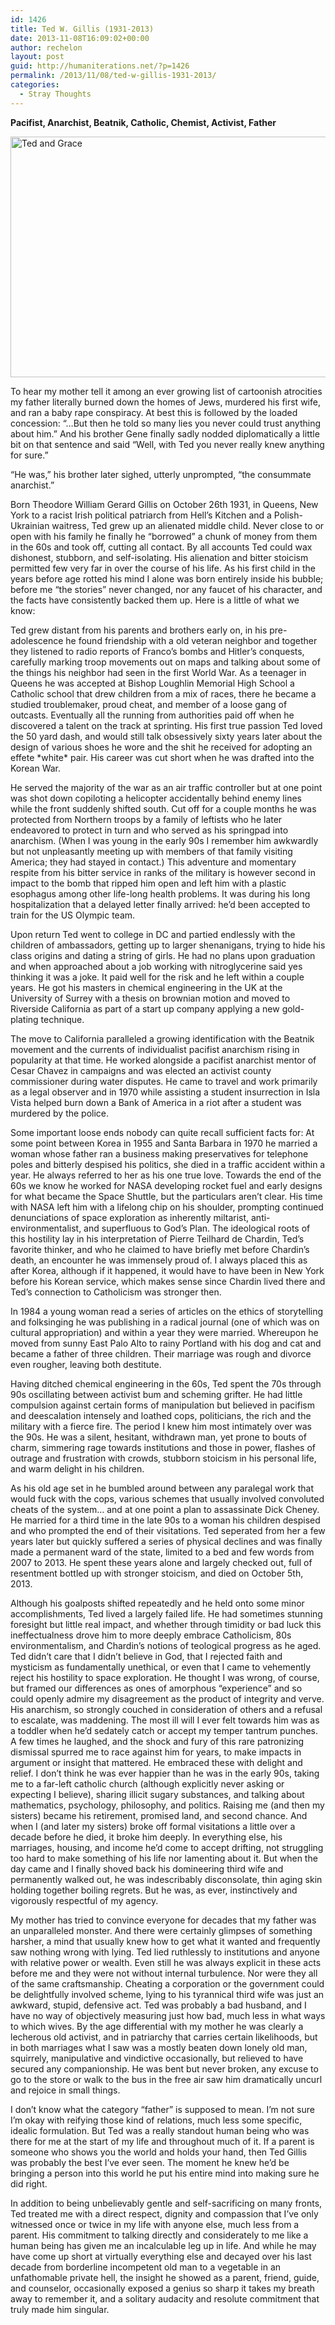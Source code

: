 ```yaml
---
id: 1426
title: Ted W. Gillis (1931-2013)
date: 2013-11-08T16:09:02+00:00
author: rechelon
layout: post
guid: http://humaniterations.net/?p=1426
permalink: /2013/11/08/ted-w-gillis-1931-2013/
categories:
  - Stray Thoughts
---
```

**Pacifist, Anarchist, Beatnik, Catholic, Chemist, Activist, Father**

[<img class="aligncenter size-full wp-image-1429" alt="Ted and Grace" src="http://93.95.228.20/wp-content/uploads/2013/11/ted-and-grace.jpg" width="600" height="385" />](http://93.95.228.20/wp-content/uploads/2013/11/ted-and-grace.jpg)

To hear my mother tell it among an ever growing list of cartoonish atrocities my father literally burned down the homes of Jews, murdered his first wife, and ran a baby rape conspiracy. At best this is followed by the loaded concession: &#8220;&#8230;But then he told so many lies you never could trust anything about him.&#8221; And his brother Gene finally sadly nodded diplomatically a little bit on that sentence and said &#8220;Well, with Ted you never really knew anything for sure.&#8221;

&#8220;He was,&#8221; his brother later sighed, utterly unprompted, &#8220;the consummate anarchist.&#8221;

Born Theodore William Gerard Gillis on October 26th 1931, in Queens, New York to a racist Irish political patriarch from Hell&#8217;s Kitchen and a Polish-Ukrainian waitress, Ted grew up an alienated middle child. Never close to or open with his family he finally he &#8220;borrowed&#8221; a chunk of money from them in the 60s and took off, cutting all contact. By all accounts Ted could wax dishonest, stubborn, and self-isolating. His alienation and bitter stoicism permitted few very far in over the course of his life. As his first child in the years before age rotted his mind I alone was born entirely inside his bubble; before me &#8220;the stories&#8221; never changed, nor any faucet of his character, and the facts have consistently backed them up. Here is a little of what we know:

Ted grew distant from his parents and brothers early on, in his pre-adolescence he found friendship with a old veteran neighbor and together they listened to radio reports of Franco&#8217;s bombs and Hitler&#8217;s conquests, carefully marking troop movements out on maps and talking about some of the things his neighbor had seen in the first World War. As a teenager in Queens he was accepted at Bishop Loughlin Memorial High School a Catholic school that drew children from a mix of races, there he became a studied troublemaker, proud cheat, and member of a loose gang of outcasts. Eventually all the running from authorities paid off when he discovered a talent on the track at sprinting. His first true passion Ted loved the 50 yard dash, and would still talk obsessively sixty years later about the design of various shoes he wore and the shit he received for adopting an effete \*white\* pair. His career was cut short when he was drafted into the Korean War.

He served the majority of the war as an air traffic controller but at one point was shot down copiloting a helicopter accidentally behind enemy lines while the front suddenly shifted south. Cut off for a couple months he was protected from Northern troops by a family of leftists who he later endeavored to protect in turn and who served as his springpad into anarchism. (When I was young in the early 90s I remember him awkwardly but not unpleasantly meeting up with members of that family visiting America; they had stayed in contact.) This adventure and momentary respite from his bitter service in ranks of the military is however second in impact to the bomb that ripped him open and left him with a plastic esophagus among other life-long health problems. It was during his long hospitalization that a delayed letter finally arrived: he&#8217;d been accepted to train for the US Olympic team.

Upon return Ted went to college in DC and partied endlessly with the children of ambassadors, getting up to larger shenanigans, trying to hide his class origins and dating a string of girls. He had no plans upon graduation and when approached about a job working with nitroglycerine said yes thinking it was a joke. It paid well for the risk and he left within a couple years. He got his masters in chemical engineering in the UK at the University of Surrey with a thesis on brownian motion and moved to Riverside California as part of a start up company applying a new gold-plating technique.

The move to California paralleled a growing identification with the Beatnik movement and the currents of individualist pacifist anarchism rising in popularity at that time. He worked alongside a pacifist anarchist mentor of Cesar Chavez in campaigns and was elected an activist county commissioner during water disputes. He came to travel and work primarily as a legal observer and in 1970 while assisting a student insurrection in Isla Vista helped burn down a Bank of America in a riot after a student was murdered by the police.

Some important loose ends nobody can quite recall sufficient facts for: At some point between Korea in 1955 and Santa Barbara in 1970 he married a woman whose father ran a business making preservatives for telephone poles and bitterly despised his politics, she died in a traffic accident within a year. He always referred to her as his one true love. Towards the end of the 60s we know he worked for NASA developing rocket fuel and early designs for what became the Space Shuttle, but the particulars aren&#8217;t clear. His time with NASA left him with a lifelong chip on his shoulder, prompting continued denunciations of space exploration as inherently miltarist, anti-environmentalist, and superfluous to God&#8217;s Plan. The ideological roots of this hostility lay in his interpretation of Pierre Teilhard de Chardin, Ted&#8217;s favorite thinker, and who he claimed to have briefly met before Chardin&#8217;s death, an encounter he was immensely proud of. I always placed this as after Korea, although if it happened, it would have to have been in New York before his Korean service, which makes sense since Chardin lived there and Ted&#8217;s connection to Catholicism was stronger then.

In 1984 a young woman read a series of articles on the ethics of storytelling and folksinging he was publishing in a radical journal (one of which was on cultural appropriation) and within a year they were married. Whereupon he moved from sunny East Palo Alto to rainy Portland with his dog and cat and became a father of three children. Their marriage was rough and divorce even rougher, leaving both destitute.

Having ditched chemical engineering in the 60s, Ted spent the 70s through 90s oscillating between activist bum and scheming grifter. He had little compulsion against certain forms of manipulation but believed in pacifism and deescalation intensely and loathed cops, politicians, the rich and the military with a fierce fire. The period I knew him most intimately over was the 90s. He was a silent, hesitant, withdrawn man, yet prone to bouts of charm, simmering rage towards institutions and those in power, flashes of outrage and frustration with crowds, stubborn stoicism in his personal life, and warm delight in his children.

As his old age set in he bumbled around between any paralegal work that would fuck with the cops, various schemes that usually involved convoluted cheats of the system&#8230; and at one point a plan to assassinate Dick Cheney. He married for a third time in the late 90s to a woman his children despised and who prompted the end of their visitations. Ted seperated from her a few years later but quickly suffered a series of physical declines and was finally made a permanent ward of the state, limited to a bed and few words from 2007 to 2013. He spent these years alone and largely checked out, full of resentment bottled up with stronger stoicism, and died on October 5th, 2013.

Although his goalposts shifted repeatedly and he held onto some minor accomplishments, Ted lived a largely failed life. He had sometimes stunning foresight but little real impact, and whether through timidity or bad luck this ineffectualness drove him to more deeply embrace Catholicism, 80s environmentalism, and Chardin&#8217;s notions of teological progress as he aged. Ted didn&#8217;t care that I didn&#8217;t believe in God, that I rejected faith and mysticism as fundamentally unethical, or even that I came to vehemently reject his hostility to space exploration. He thought I was wrong, of course, but framed our differences as ones of amorphous &#8220;experience&#8221; and so could openly admire my disagreement as the product of integrity and verve. His anarchism, so strongly couched in consideration of others and a refusal to escalate, was maddening. The most ill will I ever felt towards him was as a toddler when he&#8217;d sedately catch or accept my temper tantrum punches. A few times he laughed, and the shock and fury of this rare patronizing dismissal spurred me to race against him for years, to make impacts in argument or insight that mattered. He embraced these with delight and relief. I don&#8217;t think he was ever happier than he was in the early 90s, taking me to a far-left catholic church (although explicitly never asking or expecting I believe), sharing illicit sugary substances, and talking about mathematics, psychology, philosophy, and politics. Raising me (and then my sisters) became his retirement, promised land, and second chance. And when I (and later my sisters) broke off formal visitations a little over a decade before he died, it broke him deeply. In everything else, his marriages, housing, and income he&#8217;d come to accept drifting, not struggling too hard to make something of his life nor lamenting about it. But when the day came and I finally shoved back his domineering third wife and permanently walked out, he was indescribably disconsolate, thin aging skin holding together boiling regrets. But he was, as ever, instinctively and vigorously respectful of my agency.

My mother has tried to convince everyone for decades that my father was an unparalleled monster. And there were certainly glimpses of something harsher, a mind that usually knew how to get what it wanted and frequently saw nothing wrong with lying. Ted lied ruthlessly to institutions and anyone with relative power or wealth. Even still he was always explicit in these acts before me and they were not without internal turbulence. Nor were they all of the same craftsmanship. Cheating a corporation or the government could be delightfully involved scheme, lying to his tyrannical third wife was just an awkward, stupid, defensive act. Ted was probably a bad husband, and I have no way of objectively measuring just how bad, much less in what ways to which wives. By the age differential with my mother he was clearly a lecherous old activist, and in patriarchy that carries certain likelihoods, but in both marriages what I saw was a mostly beaten down lonely old man, squirrely, manipulative and vindictive occasionally, but relieved to have secured any companionship. He was bent but never broken, any excuse to go to the store or walk to the bus in the free air saw him dramatically uncurl and rejoice in small things.

I don&#8217;t know what the category &#8220;father&#8221; is supposed to mean. I&#8217;m not sure I&#8217;m okay with reifying those kind of relations, much less some specific, idealic formulation. But Ted was a really standout human being who was there for me at the start of my life and throughout much of it. If a parent is someone who shows you the world and holds your hand, then Ted Gillis was probably the best I&#8217;ve ever seen. The moment he knew he&#8217;d be bringing a person into this world he put his entire mind into making sure he did right.

In addition to being unbelievably gentle and self-sacrificing on many fronts, Ted treated me with a direct respect, dignity and compassion that I&#8217;ve only witnessed once or twice in my life with anyone else, much less from a parent. His commitment to talking directly and considerately to me like a human being has given me an incalculable leg up in life. And while he may have come up short at virtually everything else and decayed over his last decade from borderline incompetent old man to a vegetable in an unfathomable private hell, the insight he showed as a parent, friend, guide, and counselor, occasionally exposed a genius so sharp it takes my breath away to remember it, and a solitary audacity and resolute commitment that truly made him singular.